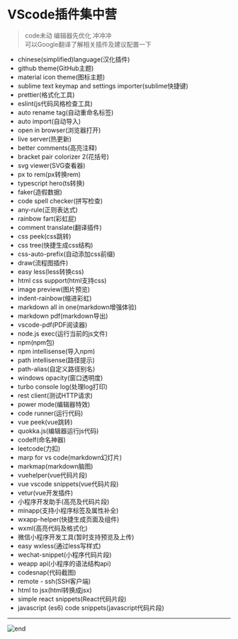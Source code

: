 
# **VScode插件集中营**
>code未动 编辑器先优化 冲冲冲  
>可以Google翻译了解相关插件及建议配置一下  
* chinese(simplified)language(汉化插件)
* github theme(GitHub主题)
* material icon theme(图标主题)
* sublime text keymap and settings importer(sublime快捷键)
* prettier(格式化工具)
* eslint(js代码风格检查工具)
* auto rename tag(自动重命名标签)
* auto import(自动导入)
* open in browser(浏览器打开)
* live server(热更新)
* better comments(高亮注释)
* bracket pair colorizer 2(花括号)
* svg viewer(SVG查看器)
* px to rem(px转换rem)
* typescript hero(ts转换)
* faker(造假数据)
* code spell checker(拼写检查)
* any-rule(正则表达式)
* rainbow fart(彩虹屁)
* comment translate(翻译插件)
* css peek(css跳转)
* css tree(快捷生成css结构)
* css-auto-prefix(自动添加css前缀)
* draw(流程图插件)
* easy less(less转换css)
* html css support(html支持css)
* image preview(图片预览)
* indent-rainbow(缩进彩虹)
* markdown all in one(markdown增强体验)
* markdown pdf(markdown导出)
* vscode-pdf(PDF阅读器)
* node.js exec(运行当前的js文件)
* npm(npm包)
* npm intellisense(导入npm)
* path intellisense(路径提示)
* path-alias(自定义路径别名)
* windows opacity(窗口透明度)
* turbo console log(处理log打印)
* rest client(测试HTTP请求)
* power mode(编辑器特效)
* code runner(运行代码)
* vue peek(vue跳转)
* quokka.js(编辑器运行js代码)
* codelf(命名神器)
* leetcode(力扣)
* marp for vs code(markdown幻灯片)
* markmap(markdown脑图)
* vuehelper(vue代码片段)
* vue vscode snippets(vue代码片段)
* vetur(vue开发插件)
* 小程序开发助手(高亮及代码片段)
* minapp(支持小程序标签及属性补全)
* wxapp-helper(快捷生成页面及组件)
* wxml(高亮代码及格式化)
* 微信小程序开发工具(暂时支持预览及上传)
* easy wxless(通过less写样式)
* wechat-snippet(小程序代码片段)
* weapp api(小程序的语法结构api)
* codesnap(代码截图)
* remote - ssh(SSH客户端)
* html to jsx(html转换成jsx)
* simple react snippets(React代码片段)
* javascript (es6) code snippets(javascript代码片段)

------
![end](https://gitee.com/techpang/img_emoji_libs/raw/master/img_bed/markdown_images/end.jpg '富婆加我吧不想努力了')
